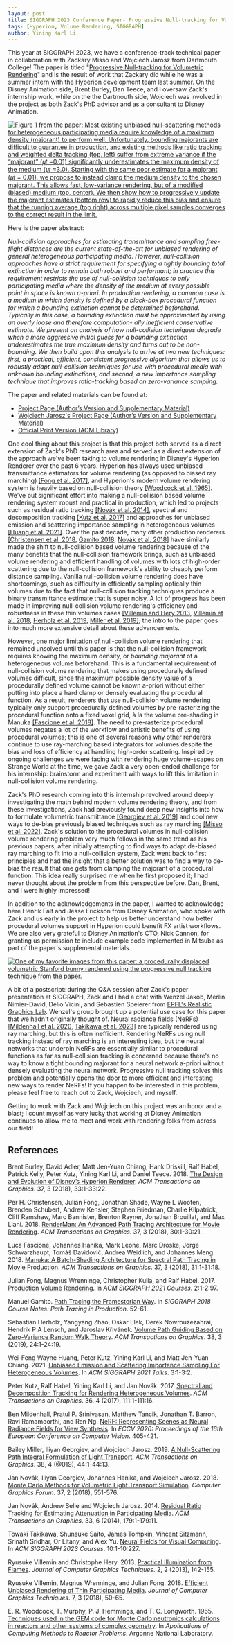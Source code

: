 ```yaml
---
layout: post
title: SIGGRAPH 2023 Conference Paper- Progressive Null-tracking for Volumetric Rendering
tags: [Hyperion, Volume Rendering, SIGGRAPH]
author: Yining Karl Li
---
```


This year at SIGGRAPH 2023, we have a conference-track technical paper in collaboration with Zackary Misso and Wojciech Jarosz from Dartmouth College!
The paper is titled "[Progressive Null-tracking for Volumetric Rendering](http://dx.doi.org/10.1145/3588432.3591557)" and is the result of work that Zackary did while he was a summer intern with the Hyperion development team last summer.
On the Disney Animation side, Brent Burley, Dan Teece, and I oversaw Zack's internship work, while on the the Dartmouth side, Wojciech was involved in the project as both Zack's PhD advisor and as a consultant to Disney Animation.

[![Figure 1 from the paper: Most existing unbiased null-scattering methods for heterogeneous participating media require knowledge of a maximum density (majorant) to perform well. Unfortunately, bounding majorants are difficult to guarantee in production, and existing methods like ratio tracking and weighted delta tracking (top, left) suffer from extreme variance if the “majorant” (𝜇𝑡 =0.01) significantly underestimates the maximum density of the medium (𝜇𝑡 ≈3.0). Starting with the same poor estimate for a majorant (𝜇𝑡 = 0.01), we propose to instead clamp the medium density to the chosen majorant. This allows fast, low-variance rendering, but of a modified (biased) medium (top, center). We then show how to progressively update the majorant estimates (bottom row) to rapidly reduce this bias and ensure that the running average (top right) across multiple pixel samples converges to the correct result in the limit.]({{site.url}}/content/images/2023/Aug/progressive-null-tracking/preview/teaser.jpg)]({{site.url}}/content/images/2023/Aug/progressive-null-tracking/teaser.png)

Here is the paper abstract:

_Null-collision approaches for estimating transmittance and sampling free-flight distances are the current state-of-the-art for unbiased rendering of general heterogeneous participating media. However, null-collision approaches have a strict requirement for specifying a tightly bounding total extinction in order to remain both robust and performant; in practice this requirement restricts the use of null-collision techniques to only participating media where the density of the medium at every possible point in space is known a-priori. In production rendering, a common case is a medium in which density is defined by a black-box procedural function for which a bounding extinction cannot be determined beforehand. Typically in this case, a bounding extinction must be approximated by using an overly loose and therefore computation- ally inefficient conservative estimate. We present an analysis of how null-collision techniques degrade when a more aggressive initial guess for a bounding extinction underestimates the true maximum density and turns out to be non-bounding. We then build upon this analysis to arrive at two new techniques: first, a practical, efficient, consistent progressive algorithm that allows us to robustly adapt null-collision techniques for use with procedural media with unknown bounding extinctions, and second, a new importance sampling technique that improves ratio-tracking based on zero-variance sampling._

The paper and related materials can be found at:

* [Project Page (Author’s Version and Supplementary Material)](https://www.yiningkarlli.com/projects/progressivenulltracking.html)
* [Wojciech Jarosz's Project Page (Author’s Version and Supplementary Material)](https://cs.dartmouth.edu/~wjarosz/publications/misso23progressive.html)
* [Official Print Version (ACM Library)](http://dx.doi.org/10.1145/3588432.3591557)

One cool thing about this project is that this project both served as a direct extension of Zack's PhD research area and served as a direct extension of the approach we've been taking to volume rendering in Disney's Hyperion Renderer over the past 6 years.
Hyperion has always used unbiased transmittance estimators for volume rendering (as opposed to biased ray marching) [[Fong et al. 2017]](https://doi.org/10.1145/3084873.3084907), and Hyperion's modern volume rendering system is heavily based on null-collision theory [[Woodcock et al. 1965]](https://www.yiningkarlli.com/projects/specdecomptracking/references/Woodcock1965.pdf).
We've put significant effort into making a null-collision based volume rendering system robust and practical in production, which led to projects such as residual ratio tracking [[Novák et al. 2014]](https://doi.org/10.1145/2661229.2661292), spectral and decomposition tracking [[Kutz et al. 2017]](https://doi.org/10.1145/3072959.3073665) and approaches for unbiased emission and scattering importance sampling in heterogeneous volumes [[Huang et al. 2021]](https://doi.org/10.1145/3450623.3464644).
Over the past decade, many other production renderers [\[Christensen et al. 2018](https://dl.acm.org/citation.cfm?id=3182162), [Gamito 2018](https://doi.org/10.1145/3214834.3214864), [Novák et al. 2018\]](https://doi.org/10.1111/cgf.13383) have similarly made the shift to null-collision based volume rendering because of the many benefits that the null-collision framework brings, such as unbiased volume rendering and efficient handling of volumes with lots of high-order scattering due to the null-collision framework's ability to cheaply perform distance sampling.
Vanilla null-collision volume rendering does have shortcomings, such as difficulty in efficiently sampling optically thin volumes due to the fact that null-collision tracking techniques produce a binary transmittance estimate that is super noisy.
A lot of progress has been made in improving null-collision volume rendering's efficiency and robustness in these thin volumes cases [\[Villemin and Hery 2013](http://jcgt.org/published/0002/02/10/), [Villemin et al. 2018](http://graphics.pixar.com/library/ThinMediaRendering/), [Herholz et al. 2019](https://dl.acm.org/citation.cfm?id=3230635), [Miller et al. 2019\]](https://doi.org/10.1145/3306346.3323025); the intro to the paper goes into much more extensive detail about these advancements.

However, one major limitation of null-collision volume rendering that remained unsolved until this paper is that the null-collision framework requires knowing the maximum density, or _bounding majorant_ of a heterogeneous volume beforehand.
This is a fundamental requirement of null-collision volume rendering that makes using procedurally defined volumes difficult, since the maximum possible density value of a procedurally defined volume cannot be known a-priori without either putting into place a hard clamp or densely evaluating the procedural function.
As a result, renderers that use null-collision volume rendering typically only support procedurally defined volumes by pre-rasterizing the procedural function onto a fixed voxel grid, à la the volume pre-shading in Manuka [[Fascione et al. 2018]](https://dl.acm.org/citation.cfm?id=3182161). 
The need to pre-rasterize procedural volumes negates a lot of the workflow and artistic benefits of using procedural volumes; this is one of several reasons why other renderers continue to use ray-marching based integrators for volumes despite the bias and loss of efficiency at handling high-order scattering.
Inspired by ongoing challenges we were facing with rendering huge volume-scapes on Strange World at the time, we gave Zack a very open-ended challenge for his internship: brainstorm and experiment with ways to lift this limitation in null-collision volume rendering.

Zack's PhD research coming into this internship revolved around deeply investigating the math behind modern volume rendering theory, and from these investigations, Zack had previously found deep new insights into how to formulate volumetric transmittance [[Georgiev et al. 2019]](https://doi.org/10.1145/3355089.3356559) and cool new ways to de-bias previously biased techniques such as ray marching [[Misso et al. 2022]](https://doi.org/10.1145/3528223.3530160).
Zack's solution to the procedural volumes in null-collision volume rendering problem very much follows in the same trend as his previous papers; after initially attempting to find ways to adapt de-biased ray marching to fit into a null-collision system, Zack went back to first principles and had the insight that a better solution was to find a way to de-bias the result that one gets from clamping the majorant of a procedural function.
This idea really surprised me when he first proposed it; I had never thought about the problem from this perspective before.
Dan, Brent, and I were highly impressed!

In addition to the acknowledgements in the paper, I wanted to acknowledge here Henrik Falt and Jesse Erickson from Disney Animation, who spoke with Zack and us early in the project to help us better understand how better procedural volumes support in Hyperion could benefit FX artist workflows.
We are also very grateful to Disney Animation's CTO, Nick Cannon, for granting us permission to include example code implemented in Mitsuba as part of the paper's supplemental materials.

[![One of my favorite images from this paper: a procedurally displaced volumetric Stanford bunny rendered using the progressive null tracking technique from the paper.]({{site.url}}/content/images/2023/Aug/progressive-null-tracking/procedural_bunny.png)]({{site.url}}/content/images/2023/Aug/progressive-null-tracking/procedural_bunny.png)

A bit of a postscript: during the Q&A session after Zack's paper presentation at SIGGRAPH, Zack and I had a chat with Wenzel Jakob, Merlin Nimier-David, Delio Vicini, and Sébastien Speierer from [EPFL's Realistic Graphics Lab](https://rgl.epfl.ch).
Wenzel's group brought up a potential use case for this paper that we hadn't originally thought of.
Neural radiance fields (NeRFs) [\[Mildenhall et al. 2020](https://doi.org/10.1007/978-3-030-58452-8_24), [Takikawa et al. 2023\]](https://doi.org/10.1145/3587423.3595477) are typically rendered using ray marching, but this is often inefficient.
Rendering NeRFs using null tracking instead of ray marching is an interesting idea, but the neural networks that underpin NeRFs are essentially similar to procedural functions as far as null-collision tracking is concerned because there's no way to know a tight bounding majorant for a neural network a-priori without densely evaluating the neural network.
Progressive null tracking solves this problem and potentially opens the door to more efficient and interesting new ways to render NeRFs!
If you happen to be interested in this problem, please feel free to reach out to Zack, Wojciech, and myself.

Getting to work with Zack and Wojciech on this project was an honor and a blast; I count myself as very lucky that working at Disney Animation continues to allow me to meet and work with rendering folks from across our field!

## References

Brent Burley, David Adler, Matt Jen-Yuan Chiang, Hank Driskill, Ralf Habel, Patrick Kelly, Peter Kutz, Yining Karl Li, and Daniel Teece. 2018. [The Design and Evolution of Disney’s Hyperion Renderer](https://doi.org/10.1145/3182159). _ACM Transactions on Graphics_. 37, 3 (2018), 33:1-33:22.

Per H. Christensen, Julian Fong, Jonathan Shade, Wayne L Wooten, Brenden Schubert, Andrew Kensler, Stephen Friedman, Charlie Kilpatrick, Cliff Ramshaw, Marc Bannister, Brenton Rayner, Jonathan Brouillat, and Max Liani. 2018. [RenderMan: An Advanced Path Tracing Architecture for Movie Rendering](https://dl.acm.org/citation.cfm?id=3182162). _ACM Transactions on Graphics_. 37, 3 (2018), 30:1-30:21.

Luca Fascione, Johannes Hanika, Mark Leone, Marc Droske, Jorge Schwarzhaupt, Tomáš Davidovič, Andrea Weidlich, and Johannes Meng. 2018. [Manuka: A Batch-Shading Architecture for Spectral Path Tracing in Movie Production](https://dl.acm.org/citation.cfm?id=3182161). _ACM Transactions on Graphics_. 37, 3 (2018), 31:1-31:18.

Julian Fong, Magnus Wrenninge, Christopher Kulla, and Ralf Habel. 2017. [Production Volume Rendering](http://graphics.pixar.com/library/ProductionVolumeRendering). In _ACM SIGGRAPH 2021 Courses_. 2:1-2:97.

Manuel Gamito. [Path Tracing the Framestorian Way](https://doi.org/10.1145/3214834.3214864). In _SIGGRAPH 2018 Course Notes: Path Tracing in Production_. 52-61.

Sebastian Herholz, Yangyang Zhao, Oskar Elek, Derek Nowrouzezahrai, Hendrik P A Lensch, and Jaroslav Křivánek. [Volume Path Guiding Based on Zero-Variance Random Walk Theory](https://dl.acm.org/citation.cfm?id=3230635). _ACM Transactions on Graphics_. 38, 3 (2019), 24:1-24:19.

Wei-Feng Wayne Huang, Peter Kutz, Yining Karl Li, and Matt Jen-Yuan Chiang. 2021. [Unbiased Emission and Scattering Importance Sampling For Heterogeneous Volumes](https://dl.acm.org/doi/10.1145/3450623.3464644). In _ACM SIGGRAPH 2021 Talks_. 3:1-3:2.

Peter Kutz, Ralf Habel, Yining Karl Li, and Jan Novák. 2017. [Spectral and Decomposition Tracking for Rendering Heterogeneous Volumes](https://doi.org/10.1145/3072959.3073665). _ACM Transactions on Graphics_. 36, 4 (2017), 111:1-111:16.

Ben Mildenhall, Pratul P. Srinivasan, Matthew Tancik, Jonathan T. Barron, Ravi Ramamoorthi, and Ren Ng. [NeRF: Representing Scenes as Neural Radiance Fields for View Synthesis](https://doi.org/10.1007/978-3-030-58452-8_24). In _ECCV 2020: Proceedings of the 16th European Conference on Computer Vision_. 405-421.

Bailey Miller, Iliyan Georgiev, and Wojciech Jarosz. 2019. [A Null-Scattering Path Integral Formulation of Light Transport](https://doi.org/10.1145/3306346.3323025). _ACM Transactions on Graphics_. 38, 4 (@019), 44:1-44:13.

Jan Novák, Iliyan Georgiev, Johannes Hanika, and Wojciech Jarosz. 2018. [Monte Carlo Methods for Volumetric Light Transport Simulation](https://doi.org/10.1111/cgf.13383). _Computer Graphics Forum_. 37, 2 (2018), 551-576.

Jan Novák, Andrew Selle and Wojciech Jarosz. 2014. [Residual Ratio Tracking for Estimating Attenuation in Participating Media](https://dl.acm.org/citation.cfm?id=2661292). _ACM Transactions on Graphics_. 33, 6 (2014), 179:1-179:11.

Towaki Takikawa, Shunsuke Saito, James Tompkin, Vincent Sitzmann, Srinath Sridhar, Or Litany, and Alex Yu. [Neural Fields for Visual Computing](https://doi.org/10.1145/3587423.3595477). In _ACM SIGGRAPH 2023 Courses_. 10:1-10:227.

Ryusuke Villemin and Christophe Hery. 2013. [Practical Illumination from Flames](http://jcgt.org/published/0002/02/10/). _Journal of Computer Graphics Techniques_. 2, 2 (2013), 142-155.

Ryusuke Villemin, Magnus Wrenninge, and Julian Fong. 2018. [Efficient Unbiased Rendering of Thin Participating Media](http://graphics.pixar.com/library/ThinMediaRendering/). _Journal of Computer Graphics Techniques_. 7, 3 (2018), 50-65.

E. R. Woodcock, T. Murphy, P. J. Hemmings, and T. C. Longworth. 1965. [Techniques used in the GEM code for Monte Carlo neutronics calculations in reactors and other systems of complex geometry](https://www.yiningkarlli.com/projects/specdecomptracking/references/Woodcock1965.pdf). In _Applications of Computing Methods to Reactor Problems_. Argonne National Laboratory.
